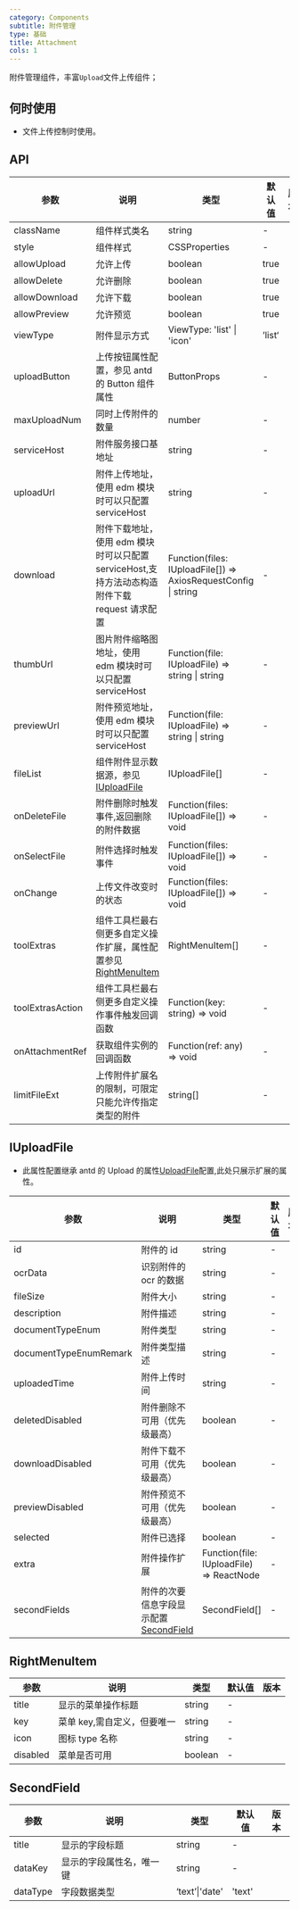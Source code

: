 ```yaml
---
category: Components
subtitle: 附件管理
type: 基础
title: Attachment
cols: 1
---
```


附件管理组件，丰富`Upload`文件上传组件；

## 何时使用

- 文件上传控制时使用。

## API

| 参数 | 说明 | 类型 | 默认值 | 版本 |
| --- | --- | --- | --- | --- |
| className | 组件样式类名 | string | - |  |
| style | 组件样式 | CSSProperties | - |  |
| allowUpload | 允许上传 | boolean | true |  |
| allowDelete | 允许删除 | boolean | true |  |
| allowDownload | 允许下载 | boolean | true |  |
| allowPreview | 允许预览 | boolean | true |  |
| viewType | 附件显示方式 | ViewType: 'list' \| 'icon' | ’list‘ |  |
| uploadButton | 上传按钮属性配置，参见 antd 的 Button 组件属性 | ButtonProps | - |  |
| maxUploadNum | 同时上传附件的数量 | number | - |  |
| serviceHost | 附件服务接口基地址 | string | - |  |
| uploadUrl | 附件上传地址，使用 edm 模块时可以只配置 serviceHost | string | - |  |
| download | 附件下载地址，使用 edm 模块时可以只配置 serviceHost,支持方法动态构造附件下载 request 请求配置 | Function(files: IUploadFile[]) => AxiosRequestConfig \| string | - |  |
| thumbUrl | 图片附件缩略图地址，使用 edm 模块时可以只配置 serviceHost | Function(file: IUploadFile) => string \| string | - |  |
| previewUrl | 附件预览地址，使用 edm 模块时可以只配置 serviceHost | Function(file: IUploadFile) => string \| string | - |  |
| fileList | 组件附件显示数据源，参见[IUploadFile](#IUploadFile) | IUploadFile[] | - |  |
| onDeleteFile | 附件删除时触发事件,返回删除的附件数据 | Function(files: IUploadFile[]) => void | - |  |
| onSelectFile | 附件选择时触发事件 | Function(files: IUploadFile[]) => void | - |  |
| onChange | 上传文件改变时的状态 | Function(files: IUploadFile[]) => void | - |  |
| toolExtras | 组件工具栏最右侧更多自定义操作扩展，属性配置参见[RightMenuItem](#RightMenuItem) | RightMenuItem[] | - |  |
| toolExtrasAction | 组件工具栏最右侧更多自定义操作事件触发回调函数 | Function(key: string) => void | - |  |
| onAttachmentRef | 获取组件实例的回调函数 | Function(ref: any) => void | - |  |
| limitFileExt | 上传附件扩展名的限制，可限定只能允许传指定类型的附件 | string[] | - |  |

## IUploadFile

- 此属性配置继承 antd 的 Upload 的属性[UploadFile](https://ant.design/components/upload-cn/)配置,此处只展示扩展的属性。

| 参数 | 说明 | 类型 | 默认值 | 版本 |
| --- | --- | --- | --- | --- |
| id | 附件的 id | string | - |  |
| ocrData | 识别附件的 ocr 的数据 | string | - |  |
| fileSize | 附件大小 | string | - |  |
| description | 附件描述 | string | - |  |
| documentTypeEnum | 附件类型 | string | - |  |
| documentTypeEnumRemark | 附件类型描述 | string | - |  |
| uploadedTime | 附件上传时间 | string | - |  |
| deletedDisabled | 附件删除不可用（优先级最高） | boolean | - |  |
| downloadDisabled | 附件下载不可用（优先级最高） | boolean | - |  |
| previewDisabled | 附件预览不可用（优先级最高） | boolean | - |  |
| selected | 附件已选择 | boolean | - |  |
| extra | 附件操作扩展 | Function(file: IUploadFile) => ReactNode | - |  |
| secondFields | 附件的次要信息字段显示配置[SecondField](#SecondField) | SecondField[] | - |  |

## RightMenuItem

| 参数     | 说明                        | 类型    | 默认值 | 版本 |
| -------- | --------------------------- | ------- | ------ | ---- |
| title    | 显示的菜单操作标题          | string  | -      |      |
| key      | 菜单 key,需自定义，但要唯一 | string  | -      |      |
| icon     | 图标 type 名称              | string  | -      |      |
| disabled | 菜单是否可用                | boolean | -      |      |

## SecondField

| 参数     | 说明                     | 类型           | 默认值 | 版本 |
| -------- | ------------------------ | -------------- | ------ | ---- |
| title    | 显示的字段标题           | string         | -      |      |
| dataKey  | 显示的字段属性名，唯一键 | string         | -      |      |
| dataType | 字段数据类型             | ‘text’\|'date' | 'text' |      |
